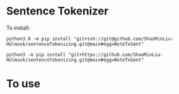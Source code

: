 
# Sentence Tokenizer

To install:
```
python3.8 -m pip install "git+ssh://git@github.com/ShaoMinLiu-Holmusk/sentenceTokenizing.git@main#egg=NoteToSent"

python3 -m pip install "git+https://github.com/ShaoMinLiu-Holmusk/sentenceTokenizing.git@main#egg=NoteToSent"
```


# To use



